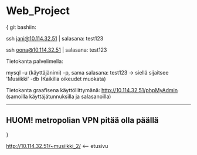 # Web_Project
{
git bashiin:

ssh jani@10.114.32.51    | salasana: test123

ssh oona@10.114.32.51    | salasana: test123


Tietokanta palvelimella:

mysql -u (käyttäjänimi) -p,
sama salasana: test123
-> siellä sijaitsee 'Musiikki' -db   (Kaikilla oikeudet muokata)

Tietokanta graafisena käyttöliittymänä:
http://10.114.32.51/phpMyAdmin 
(samoilla käyttäjätunnuksilla ja salasanoilla)

----------------------------------------
HUOM! metropolian VPN pitää olla päällä
----------------------------------------
}


http://10.114.32.51/~musiikki_2/ <-- etusivu

